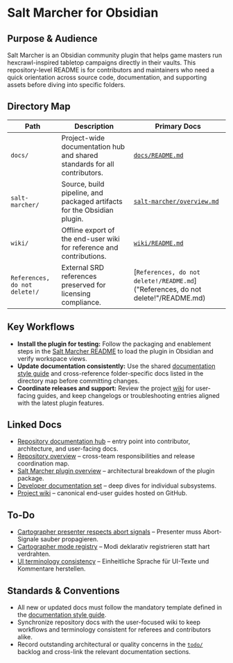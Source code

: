 # Salt Marcher for Obsidian

## Purpose & Audience
Salt Marcher is an Obsidian community plugin that helps game masters run hexcrawl-inspired tabletop campaigns directly in their vaults. This repository-level README is for contributors and maintainers who need a quick orientation across source code, documentation, and supporting assets before diving into specific folders.

## Directory Map
| Path | Description | Primary Docs |
| --- | --- | --- |
| `docs/` | Project-wide documentation hub and shared standards for all contributors. | [`docs/README.md`](docs/README.md) |
| `salt-marcher/` | Source, build pipeline, and packaged artifacts for the Obsidian plugin. | [`salt-marcher/overview.md`](salt-marcher/overview.md) |
| `wiki/` | Offline export of the end-user wiki for reference and contributions. | [`wiki/README.md`](wiki/README.md) |
| `References, do not delete!/` | External SRD references preserved for licensing compliance. | [`References, do not delete!/README.md`]("References, do not delete!"/README.md) |

## Key Workflows
- **Install the plugin for testing:** Follow the packaging and enablement steps in the [Salt Marcher README](salt-marcher/README.md) to load the plugin in Obsidian and verify workspace views.
- **Update documentation consistently:** Use the shared [documentation style guide](docs/style-guide.md) and cross-reference folder-specific docs listed in the directory map before committing changes.
- **Coordinate releases and support:** Review the project [wiki](wiki/README.md) for user-facing guides, and keep changelogs or troubleshooting entries aligned with the latest plugin features.

## Linked Docs
- [Repository documentation hub](docs/README.md) – entry point into contributor, architecture, and user-facing docs.
- [Repository overview](docs/repository-overview.md) – cross-team responsibilities and release coordination map.
- [Salt Marcher plugin overview](salt-marcher/overview.md) – architectural breakdown of the plugin package.
- [Developer documentation set](salt-marcher/docs/README.md) – deep dives for individual subsystems.
- [Project wiki](wiki/README.md) – canonical end-user guides hosted on GitHub.

## To-Do
- [Cartographer presenter respects abort signals](todo/cartographer-presenter-abort-handling.md) – Presenter muss Abort-Signale sauber propagieren.
- [Cartographer mode registry](todo/cartographer-mode-registry.md) – Modi deklarativ registrieren statt hart verdrahten.
- [UI terminology consistency](todo/ui-terminology-consistency.md) – Einheitliche Sprache für UI-Texte und Kommentare herstellen.

## Standards & Conventions
- All new or updated docs must follow the mandatory template defined in the [documentation style guide](docs/style-guide.md).
- Synchronize repository docs with the user-focused wiki to keep workflows and terminology consistent for referees and contributors alike.
- Record outstanding architectural or quality concerns in the [`todo/`](todo/README.md) backlog and cross-link the relevant documentation sections.
